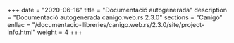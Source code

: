 +++
date        = "2020-06-16"
title       = "Documentació autogenerada"
description = "Documentació autogenerada canigo.web.rs 2.3.0"
sections    = "Canigó"
enllac		= "/documentacio-llibreries/canigo.web.rs/2.3.0/site/project-info.html"
weight      = 4
+++
